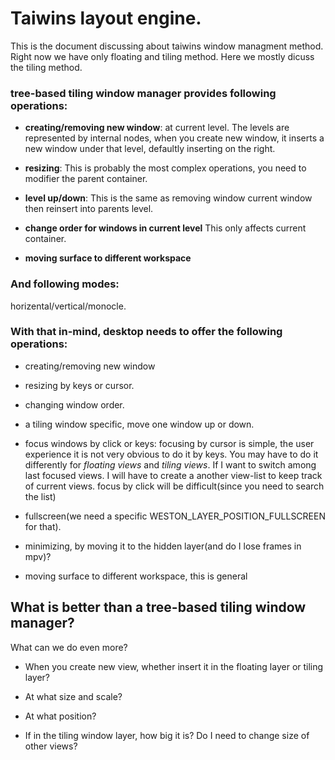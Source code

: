 # Taiwins layout engine.
This is the document discussing about taiwins window managment method. Right now
we have only floating and tiling method. Here we mostly dicuss the tiling method.

### tree-based tiling window manager provides following operations:

- **creating/removing new window**: at current level. The levels are represented by internal
  nodes, when you create new window, it inserts a new window under that level,
  defaultly inserting on the right.

- **resizing**: This is probably the most complex operations, you need to
  modifier the parent container.

- **level up/down**: This is the same as removing window current window then
  reinsert into parents level.

- **change order for windows in current level** This only affects current
  container.

- **moving surface to different workspace**

### And following modes:

horizental/vertical/monocle.

### With that in-mind, desktop needs to offer the following operations:

- creating/removing new window

- resizing by keys or cursor.

- changing window order.

- a tiling window specific, move one window up or down.

- focus windows by click or keys:
  focusing by cursor is simple, the user experience it is not very obvious to do
  it by keys. You may have to do it differently for *floating views* and *tiling
  views*. If I want to switch among last focused views. I will have to create a
  another view-list to keep track of current views. focus by click will be
  difficult(since you need to search the list)


- fullscreen(we need a specific WESTON_LAYER_POSITION_FULLSCREEN for that).

- minimizing, by moving it to the hidden layer(and do I lose frames in mpv)?

- moving surface to different workspace, this is general


## What is better than a tree-based tiling window manager?
What can we do even more?

- When you create new view, whether insert it in the floating layer or tiling
  layer?

- At what size and scale?

- At what position?

- If in the tiling window layer, how big it is? Do I need to change size of
  other views?
